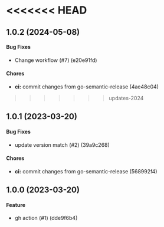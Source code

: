 <<<<<<< HEAD
=======
## 1.0.2 (2024-05-08)

#### Bug Fixes

* Change workflow (#7) (e20e91fd)

#### Chores

* **ci:** commit changes from go-semantic-release (4ae48c04)


>>>>>>> updates-2024

## 1.0.1 (2023-03-20)

#### Bug Fixes

* update version match (#2) (39a9c268)

#### Chores

* **ci:** commit changes from go-semantic-release (568992f4)


## 1.0.0 (2023-03-20)

#### Feature

* gh action (#1) (dde9f6b4)

